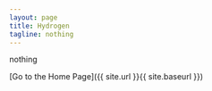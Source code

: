```yaml
---
layout: page
title: Hydrogen
tagline: nothing
---
```

nothing

[Go to the Home Page]({{ site.url }}{{ site.baseurl }})
